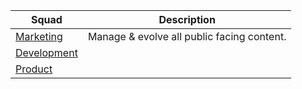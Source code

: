 | Squad | Description |  
|-|-|  
| [Marketing](./squads/marketing.md) | Manage & evolve all public facing content. |  
| [Development](./squads/development.md) | |  
| [Product](./product.md) | |  
